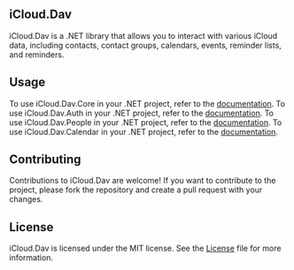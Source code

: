 ## iCloud.Dav
iCloud.Dav is a .NET library that allows you to interact with various iCloud data, including contacts, contact groups, calendars, events, reminder lists, and reminders.

## Usage
To use iCloud.Dav.Core in your .NET project, refer to the [documentation](iCloud.Dav.Core).
To use iCloud.Dav.Auth in your .NET project, refer to the [documentation](iCloud.Dav.Auth).
To use iCloud.Dav.People in your .NET project, refer to the [documentation](iCloud.Dav.People).
To use iCloud.Dav.Calendar in your .NET project, refer to the [documentation](iCloud.Dav.Calendar).

## Contributing
Contributions to iCloud.Dav are welcome! If you want to contribute to the project, please fork the repository and create a pull request with your changes.

## License
iCloud.Dav is licensed under the MIT license. See the [License](License) file for more information.

